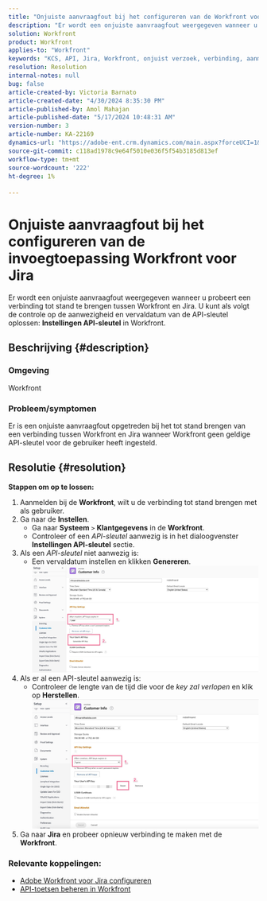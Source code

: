```yaml
---
title: "Onjuiste aanvraagfout bij het configureren van de Workfront voor de invoegtoepassing Jira"
description: "Er wordt een onjuiste aanvraagfout weergegeven wanneer u probeert een verbinding tot stand te brengen tussen Workfront en Jira."
solution: Workfront
product: Workfront
applies-to: "Workfront"
keywords: "KCS, API, Jira, Workfront, onjuist verzoek, verbinding, aanmelding"
resolution: Resolution
internal-notes: null
bug: false
article-created-by: Victoria Barnato
article-created-date: "4/30/2024 8:35:30 PM"
article-published-by: Amol Mahajan
article-published-date: "5/17/2024 10:48:31 AM"
version-number: 3
article-number: KA-22169
dynamics-url: "https://adobe-ent.crm.dynamics.com/main.aspx?forceUCI=1&pagetype=entityrecord&etn=knowledgearticle&id=8ae34b2d-3107-ef11-9f8a-6045bd0a08d9"
source-git-commit: c118ad1978c9e64f5010e036f5f54b3185d813ef
workflow-type: tm+mt
source-wordcount: '222'
ht-degree: 1%

---
```


# Onjuiste aanvraagfout bij het configureren van de invoegtoepassing Workfront voor Jira


Er wordt een onjuiste aanvraagfout weergegeven wanneer u probeert een verbinding tot stand te brengen tussen Workfront en Jira. U kunt als volgt de controle op de aanwezigheid en vervaldatum van de API-sleutel oplossen: <b>Instellingen API-sleutel</b> in Workfront.

## Beschrijving {#description}


### <b>Omgeving</b>

Workfront



### <b>Probleem/symptomen</b>

Er is een onjuiste aanvraagfout opgetreden bij het tot stand brengen van een verbinding tussen Workfront en Jira wanneer Workfront geen geldige API-sleutel voor de gebruiker heeft ingesteld.


## Resolutie {#resolution}

<b>Stappen om op te lossen:</b>
1. Aanmelden bij de <b>Workfront</b>, wilt u de verbinding tot stand brengen met als gebruiker.
2. Ga naar de <b>Instellen</b>.
   - Ga naar <b>Systeem</b> `>`  <b>Klantgegevens</b> in de <b>Workfront</b>.
   - Controleer of een *API-sleutel* aanwezig is in het dialoogvenster <b>Instellingen API-sleutel</b> sectie.
3. Als een *API-sleutel* niet aanwezig is:
   - Een vervaldatum instellen en klikken <b>Genereren</b>.![](assets/8674b399-6903-ee11-8f6e-6045bd006c82.png)
4. Als er al een API-sleutel aanwezig is:
   - Controleer de lengte van de tijd die voor de *key zal verlopen* en klik op <b>Herstellen</b>.![](assets/85b20db8-6903-ee11-8f6e-6045bd006c82.png)
5. Ga naar <b>Jira</b> en probeer opnieuw verbinding te maken met de <b>Workfront</b>.




### <b>Relevante koppelingen:</b>

- [Adobe Workfront voor Jira configureren](https://experienceleague.adobe.com/docs/workfront/using/adobe-workfront-integrations/workfront-for-jira/configure-workfront-for-jira.html?lang=en)
- [API-toetsen beheren in Workfront](https://experienceleague.adobe.com/docs/workfront/using/administration-and-setup/manage-wf/security/manage-api-keys.html?lang=en)

